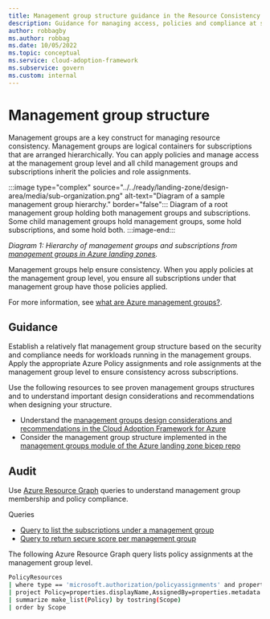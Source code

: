 ```yaml
---
title: Management group structure guidance in the Resource Consistency discipline
description: Guidance for managing access, policies and compliance at scale with management groups.
author: robbagby
ms.author: robbag
ms.date: 10/05/2022
ms.topic: conceptual
ms.service: cloud-adoption-framework
ms.subservice: govern
ms.custom: internal
---
```


# Management group structure

Management groups are a key construct for managing resource consistency. Management groups are logical containers for subscriptions that are arranged hierarchically. You can apply policies and manage access at the management group level and all child management groups and subscriptions inherit the policies and role assignments.

:::image type="complex" source="../../ready/landing-zone/design-area/media/sub-organization.png" alt-text="Diagram of a sample management group hierarchy." border="false":::
Diagram of a root management group holding both management groups and subscriptions. Some child management groups hold management groups, some hold subscriptions, and some hold both.
:::image-end:::

*Diagram 1: Hierarchy of management groups and subscriptions from [management groups in Azure landing zones](../../ready/landing-zone/design-area/resource-org-management-groups.md).*

Management groups help ensure consistency. When you apply policies at the management group level, you ensure all subscriptions under that management group have those policies applied.

For more information, see [what are Azure management groups?](/azure/governance/management-groups/overview).

## Guidance

Establish a relatively flat management group structure based on the security and compliance needs for workloads running in the management groups. Apply the appropriate Azure Policy assignments and role assignments at the management group level to ensure consistency across subscriptions.

Use the following resources to see proven management groups structures and to understand important design considerations and recommendations when designing your structure.

- Understand the [management groups design considerations and recommendations in the Cloud Adoption Framework for Azure](../../ready/landing-zone/design-area/resource-org-management-groups.md)
- Consider the management group structure implemented in the [management groups module of the Azure landing zone bicep repo](https://github.com/Azure/ALZ-Bicep/tree/main/infra-as-code/bicep/modules/managementGroups)

## Audit

Use [Azure Resource Graph](/azure/governance/resource-graph/overview) queries to understand management group membership and policy compliance.

Queries

- [Query to list the subscriptions under a management group](/azure/governance/resource-graph/samples/samples-by-category?tabs=azure-cli#list-all-subscriptions-under-a-specified-management-group)
- [Query to return secure score per management group](/azure/governance/management-groups/resource-graph-samples?tabs=azure-cli#secure-score-per-management-group)

The following Azure Resource Graph query lists policy assignments at the management group level.

```bash
PolicyResources
| where type == 'microsoft.authorization/policyassignments' and properties.scope has '/providers/Microsoft.Management/managementGroups'
| project Policy=properties.displayName,AssignedBy=properties.metadata.assignedBy,Scope=properties.scope
| summarize make_list(Policy) by tostring(Scope)
| order by Scope
```
